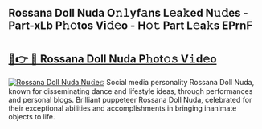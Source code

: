 ## Rossana Doll Nuda O𝚗𝚕yf𝚊ns L𝚎a𝚔ed N𝚞𝚍es - Part-xLb P𝚑𝚘tos Vi𝚍𝚎o - H𝚘𝚝 Part L𝚎a𝚔s EPrnF

# <h2><a href="http://kf9nf4g.oniu.top/?m=Rossana+Doll+Nuda">🔗👉 🔴 Rossana Doll Nuda P𝚑ot𝚘𝚜 V𝚒d𝚎o</a></h2>

[![Rossana Doll Nuda Nu𝚍e𝚜](https://i.imgur.com/0qMVB7G.gif)](http://kf9nf4g.oniu.top/?m=Rossana+Doll+Nuda)
Social media personality Rossana Doll Nuda, known for disseminating dance and lifestyle ideas, through performances and personal blogs. Brilliant puppeteer Rossana Doll Nuda, celebrated for their exceptional abilities and accomplishments in bringing inanimate objects to life.  

